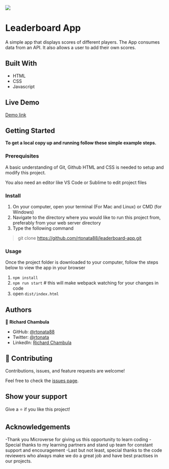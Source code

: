 ![](https://img.shields.io/badge/Microverse-blueviolet)

# Leaderboard App
A simple app that displays scores of different players. The App consumes data from an API. It also allows a user to add their own scores.

## Built With

- HTML
- CSS
- Javascript

## Live Demo

[Demo link](https://rtonata88.github.io/leaderboard-app/dist) 


## Getting Started

**To get a local copy up and running follow these simple example steps.**

### Prerequisites
A basic understanding of Git, Github HTML and CSS is needed to setup and modify this project.

You also need an editor like VS Code or Sublime to edit project files

### Install
1. On your computer, open your terminal (For Mac and Linux) or CMD (for Windows) 
2. Navigate to the directory where you would like to run this project from, preferably from your web server directory
3. Type the following command

> git clone https://github.com/rtonata88/leaderboard-app.git


### Usage
Once the project folder is downloaded to your computer, follow the steps below to view the app in your browser
1. `npm install`
2. `npm run start` # this will make webpack watching for your changes in code
3. open `dist/index.html`



## Authors

👤 **Richard Chambula**

- GitHub: [@rtonata88](https://github.com/rtonata88)
- Twitter: [@rtonata](https://twitter.com/rtonata)
- LinkedIn: [Richard Chambula](https://www.linkedin.com/in/richard-chambula-49198425/)

## 🤝 Contributing

Contributions, issues, and feature requests are welcome!

Feel free to check the [issues page](../../issues/).

## Show your support

Give a ⭐️ if you like this project!

## Acknowledgements
-Thank you Microverse for giving us this opportunity to learn coding
-Special thanks to my learning partners and stand up team for constant support and encouragement
-Last but not least, special thanks to the code reviewers who always make we do a great job and have best practises in our projects.
